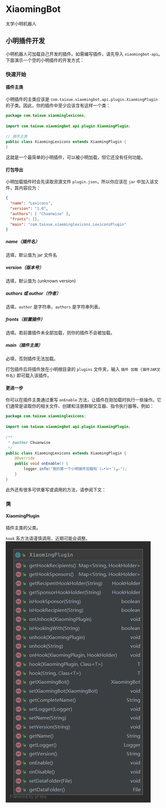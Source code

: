 # XiaomingBot
太学小明机器人

## 小明插件开发
小明机器人可加载自己开发的插件。如需编写插件，请先导入 `xiaomingbot-api`。下面演示一个空的小明插件的开发方式：

### 快速开始
#### 插件主类
小明插件的主类应该是 `com.taixue.xiaomingbot.api.plugin.XiaomingPlugin` 的子类。因此，你的插件中至少应该含有这样一个类：
```java
package com.taixue.xiaominglexicons;

import com.taixue.xiaomingbot.api.plugin.XiaomingPlugin;

// 插件主类
public class XiaomingLexicons extends XiaomingPlugin {
}
```
这就是一个最简单的小明插件，可以被小明加载，但它还没有任何功能。
#### 打包导出
小明加载插件时会先读取资源文件 `plugin.json`，所以你应该在 `jar` 中加入该文件，其内容应为：
```json
{
  "name": "Lexicons",
  "version": "1.0",
  "authors": [ "Chuanwise" ],
  "fronts": [],
  "main": "com.taixue.xiaominglexicons.LexiconsPlugin"
}
```
##### name（插件名）
选填，默认值为 jar 文件名

##### version（版本号）
选填，默认值为 (unknown version)

##### authors 或 author（作者）
选填，`author` 是字符串，`authors` 是字符串列表。

##### fronts（前置插件）
选填。若前置插件未全部加载，则你的插件不会被加载。

##### main（插件主类）
必填，否则插件无法加载。

打包插件后将插件放在小明根目录的 `plugins` 文件夹，输入 `插件 加载 {插件JAR文件名}` 即可载入该插件。
#### 更进一步
你可以在插件主类通过重写 `onEnable` 方法，让插件在刚加载时执行一些操作。它们通常是读取你的相关文件、创建和注册群聊交互器、指令执行器等。例如：
```java
package com.taixue.xiaominglexicons;

import com.taixue.xiaomingbot.api.plugin.XiaomingPlugin;

/**
 * @author Chuanwise
 */
public class XiaomingLexicons extends XiaomingPlugin {
    @Override
    public void onEnable() {
        logger.info("我的第一个小明插件加载啦 (๑•̀ㅂ•́)و✧");
    }
}
```
此外还有很多可供重写或调用的方法，请参阅下文：

### 类
#### XiaomingPlugin
插件主类的父类。

`hook` 系方法请谨慎调用，近期可能会调整。
![UML](./resources/XiaomingPlugin.png "UML")

<!-- #### 插件间通信
小明的插件间通信采用基于 `API` 的的通信方式。方式主要有两种：直接访问插件和通过事先设计好的 API。我们推荐你采用第二种方法。

##### 直接访问插件
通过 `getXiaomingBot().getPluginManager().getPlugin("插件名")` 便可获得一个被加载在小明的插件。其类型为 `XiaomingPlugin`，需手动转换为其主类类型。例如：
```java
package wikiBranch.chuanwise.myxiaomingplugin;

import com.taixue.xiaomingbot.api.plugin.XiaomingPlugin;
import com.taixue.xiaominglexicons.LexiconsPlugin;

/**
 * @author Chuanwise
 */
public class MyXiaomingPlugin extends XiaomingPlugin {
    @Override
    public void onEnable() {
        XiaomingLexicons plugin = (XiaomingLexicons) getXiaomingBot().getPluginManager().getPlugin("XiaomingLexicons");
    }
}
```

##### 更为推荐的 hook 通信方式
如果你希望其他插件主动与你通信，你需要写一个通信所用的类，其继承自 `com.taixue.xiaomingbot.api.plugin.HookHolder`。例如：
```java
package com.taixue.xiaominglexicons.hook;

import com.taixue.xiaomingbot.api.plugin.HookHolder;
import com.taixue.xiaomingbot.api.plugin.XiaomingPlugin;
import com.taixue.xiaominglexicons.LexiconsPlugin;

/**
 * 插件通信所用类
 */
public class LexiconsHookHolder extends HookHolder {
    /**
     * 构造一个通信所用类
     * @param sponsor Hook 行为的发起插件，一般为 XiaomingPlugin。如果需要指定该类的使用者，也可以使用其他 XiaomingPlugin 的子类。
     * @param recipient Hook 行为的接受插件，一般是本插件主类类型
     */
    public LexiconsHookHolder(XiaomingPlugin sponsor, XiaomingLexicons recipient) {
        super(sponsor, recipient);
    }

    /**
     * 插件通信所用的一些方法
     */
    public void action() {}
}

```
其他插件需要与你的类通信时，需要 `hook` 你的插件。例如：

```java
package wikiBranch.chuanwise.myxiaomingplugin;

import com.taixue.xiaomingbot.api.plugin.XiaomingPlugin;
import com.taixue.xiaominglexicons.hook.LexiconsHookHolder;

/**
 * @author Chuanwise
 */
public class MyXiaomingPlugin extends XiaomingPlugin {
    @Override
    public void onEnable() {
        LexiconsHookHolder lexicons = null;
        try {
            lexicons = hook("Lexicons", LexiconsHookHolder.class);
        }
        catch (Exception exception) {
            exception.printStackTrace();
        }
        if (Objects.isNull(lexicons)) {
            // hook failure
        }
        else {
            // hooked successfully
            lexicons.action();
        }
    }
}
``` -->